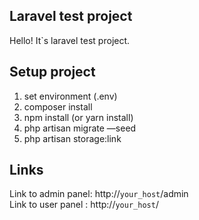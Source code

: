 ## Laravel test project

Hello! It`s laravel test project.

## Setup project

1. set environment (.env)
2. composer install
3. npm install (or yarn install)
4. php artisan migrate —seed
5. php artisan storage:link

## Links

Link to admin panel: http://```your_host```/admin <br />
Link to user panel : http://```your_host```/